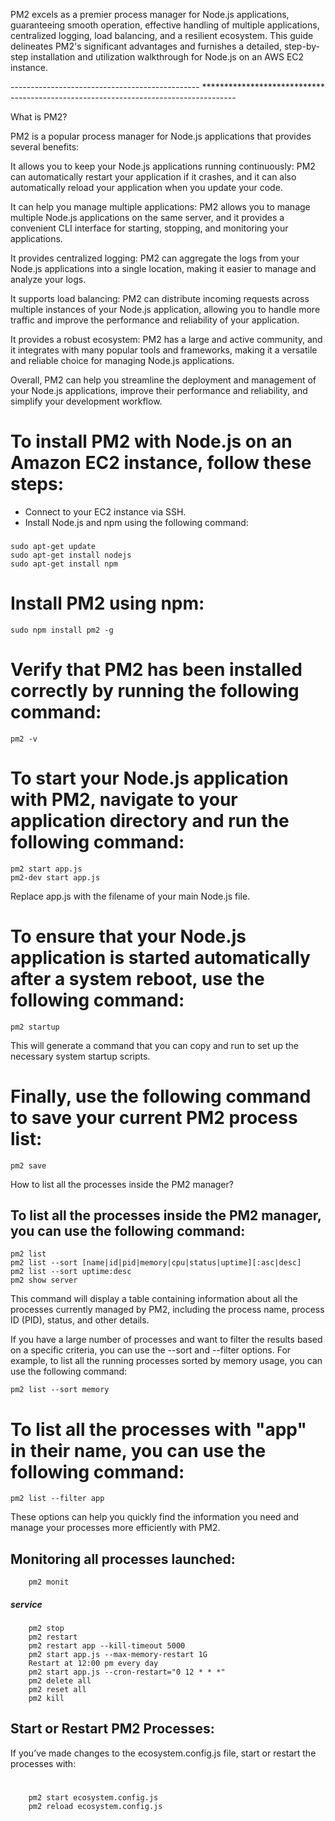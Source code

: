 PM2 excels as a premier process manager for Node.js applications, guaranteeing smooth operation, effective handling of multiple applications, centralized logging, load balancing, and a resilient ecosystem. This guide delineates PM2's significant advantages and furnishes a detailed, step-by-step installation and utilization walkthrough for Node.js on an AWS EC2 instance.

----------------------------------------------- **************************** --------------------------------------------------------

What is PM2?

PM2 is a popular process manager for Node.js applications that provides several benefits:

It allows you to keep your Node.js applications running continuously: PM2 can automatically restart your application if it crashes, and it can also automatically reload your application when you update your code.

It can help you manage multiple applications: PM2 allows you to manage multiple Node.js applications on the same server, and it provides a convenient CLI interface for starting, stopping, and monitoring your applications.

It provides centralized logging: PM2 can aggregate the logs from your Node.js applications into a single location, making it easier to manage and analyze your logs.

It supports load balancing: PM2 can distribute incoming requests across multiple instances of your Node.js application, allowing you to handle more traffic and improve the performance and reliability of your application.

It provides a robust ecosystem: PM2 has a large and active community, and it integrates with many popular tools and frameworks, making it a versatile and reliable choice for managing Node.js applications.

Overall, PM2 can help you streamline the deployment and management of your Node.js applications, improve their performance and reliability, and simplify your development workflow.


# To install PM2 with Node.js on an Amazon EC2 instance, follow these steps:
* Connect to your EC2 instance via SSH.
* Install Node.js and npm using the following command:
###

    sudo apt-get update
    sudo apt-get install nodejs
    sudo apt-get install npm


# Install PM2 using npm:
    sudo npm install pm2 -g

# Verify that PM2 has been installed correctly by running the following command:
    pm2 -v

# To start your Node.js application with PM2, navigate to your application directory and run the following command:
    pm2 start app.js
    pm2-dev start app.js


Replace app.js with the filename of your main Node.js file.
# To ensure that your Node.js application is started automatically after a system reboot, use the following command:
    pm2 startup
This will generate a command that you can copy and run to set up the necessary system startup scripts.

# Finally, use the following command to save your current PM2 process list:
    pm2 save

How to list all the processes inside the PM2 manager?

## To list all the processes inside the PM2 manager, you can use the following command:
    pm2 list
    pm2 list --sort [name|id|pid|memory|cpu|status|uptime][:asc|desc]
    pm2 list --sort uptime:desc
    pm2 show server

This command will display a table containing information about all the processes currently managed by PM2, including the process name, process ID (PID), status, and other details.

If you have a large number of processes and want to filter the results based on a specific criteria, you can use the --sort and --filter options. For example, to list all the running processes sorted by memory usage, you can use the following command:

    pm2 list --sort memory

#  To list all the processes with "app" in their name, you can use the following command:
    pm2 list --filter app

These options can help you quickly find the information you need and manage your processes more efficiently with PM2.


##  Monitoring all processes launched:
        pm2 monit
        
##### service 
        pm2 stop
        pm2 restart
        pm2 restart app --kill-timeout 5000
        pm2 start app.js --max-memory-restart 1G
        Restart at 12:00 pm every day
        pm2 start app.js --cron-restart="0 12 * * *"
        pm2 delete all
        pm2 reset all
        pm2 kill


## Start or Restart PM2 Processes:

If you’ve made changes to the ecosystem.config.js file, start or restart the processes with:
#
        pm2 start ecosystem.config.js
        pm2 reload ecosystem.config.js
